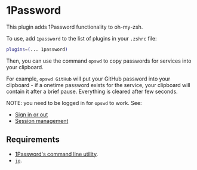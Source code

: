 # 1Password

This plugin adds 1Password functionality to oh-my-zsh.

To use, add `1password` to the list of plugins in your `.zshrc` file:

```zsh
plugins=(... 1password)
```

Then, you can use the command `opswd` to copy passwords for services into your
clipboard.

For example, `opswd GitHub` will put your GitHub password into your clipboard - if a
onetime password exists for the service, your clipboard will contain it after a
brief pause. Everything is cleared after few seconds.

NOTE: you need to be logged in for `opswd` to work. See:

- [Sign in or out](https://support.1password.com/command-line/#sign-in-or-out)
- [Session management](https://support.1password.com/command-line/#appendix-session-management)

## Requirements

- [1Password's command line utility](https://1password.com/downloads/command-line/).
- [`jq`](https://stedolan.github.io/jq/).
